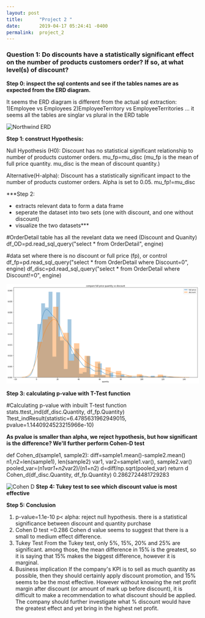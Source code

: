 ```yaml
---
layout: post
title:      "Project 2 "
date:       2019-04-17 05:24:41 -0400
permalink:  project_2
---
```


### Question 1: Do discounts have a statistically significant effect on the number of products customers order? If so, at what level(s) of discount?

**Step 0: inspect the sql contents and see if the tables names are as expected from the ERD diagram.**

It seems the ERD diagram is different from the actual sql extraction: 1)Employee vs Employees 2)EmployeeTerritory vs EmployeeTerritories ... it seems all the tables are singlar vs plural in the ERD table

![Northwind ERD](http://localhost:8890/view/dsc-2-final-project-online-ds-pt-100118/Northwind_ERD.png)

**Step 1: construct Hypothesis:**

Null Hypothesis (H0): Discount has no statistical significant relationship to number of products customer orders. mu_fp=mu_disc (mu_fp is the mean of full price quantity. mu_disc is the mean of discount quantity.) 

Alternative(H-alpha): Discount has a statistically significant impact to the number of products customer orders. Alpha is set to 0.05. mu_fp!=mu_disc

***Step 2: 
- extracts relevant data to form a data frame
- seperate the dataset into two sets (one with discount, and one without discount)
- visualize the two datasets***

#OrderDetail table has all the revelant data we need (Discount and Quanity)
df_OD=pd.read_sql_query("select * from OrderDetail", engine)

#data set where there is no discount or full price (fp), or control
df_fp=pd.read_sql_query("select * from OrderDetail where Discount=0", engine)
df_disc=pd.read_sql_query("select * from OrderDetail where Discount!=0", engine)



![Visualizing the datasets](https://raw.githubusercontent.com/alexxlu/dsc-2-final-project-online-ds-pt-100118/master/Q1graph.png)



**Step 3: calculating p-value with T-Test function**

#Calculating p-value with inbuilt T-test function
stats.ttest_ind(df_disc.Quantity, df_fp.Quantity)
Ttest_indResult(statistic=6.4785631962949015, pvalue=1.1440924523215966e-10)

**As pvalue is smaller than alpha, we reject hypothesis, but how significant is the difference? We'll further perform Cohen-D test**

def Cohen_d(sample1, sample2):
    diff=sample1.mean()-sample2.mean()
    n1,n2=len(sample1), len(sample2)
    var1, var2=sample1.var(), sample2.var()
    pooled_var=(n1*var1+n2*var2)/(n1+n2)
    d=diff/np.sqrt(pooled_var)
    return d
Cohen_d(df_disc.Quantity, df_fp.Quantity)
0.2862724481729283

![Cohen D](http://)
**Step 4: Tukey test to see which discount value is most effective**

**Step 5: Conclusion**
1) p-value=1.1e-10
p< alpha: reject null hypothesis. there is a statistical significance between discount and quantity purchase
2) Cohen D test =0.286 
Cohen d value seems to suggest that there is a small to medium effect difference.
3) Tukey Test
From the Tukey test,  only 5%, 15%, 20% and 25% are significant. among those, the mean difference in 15% is the greatest, so it is saying that 15% makes the biggest difference, however it is marginal. 
4) Business implication
If the company's KPI is to sell as much quantity as possible, then they should certainly apply discount promotion, and 15% seems to be the most effective. However without knowing the net profit margin after discount (or amount of mark up before discount), it is difficult to make a recommendation to what discount should be applied. The company should further investigate what % discount would have the greatest effect and yet bring in the highest net profit.

